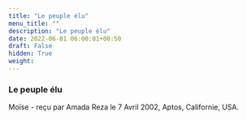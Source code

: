 ```yaml
---
title: "Le peuple élu"
menu_title: ""
description: "Le peuple élu"
date: 2022-06-01 06:00:01+00:50
draft: False
hidden: True
weight:
---
```

### Le peuple élu

Moïse - reçu par Amada Reza le 7 Avril 2002, Aptos, Californie, USA.
